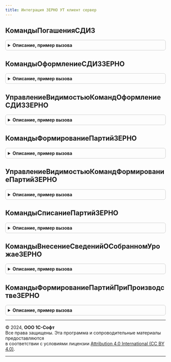 ```yaml
---
title: Интеграция ЗЕРНО УТ клиент сервер
---
```



## КомандыПогашенияСДИЗ
<details style="margin: 1em 0; padding: 0.5em; border: 1px solid #ccc; border-radius: 6px;">

<summary style="font-weight: bold; cursor: pointer;">Описание, пример вызова</summary>

```bsl

// Заполняет структуру команд для динамического формирования доступных для создания документов на основании.
//
// Параметры:
// 	Команды - Структура - Исходящий, структура команд динамически формируемых для создания документов на основании.
//
Процедура КомандыПогашенияСДИЗ(Команды) Экспорт
```

Пример вызова
```bsl
ИнтеграцияЗЕРНОУТКлиентСервер.КомандыПогашенияСДИЗ(Команды) 
```
</details>

## КомандыОформлениеСДИЗЗЕРНО
<details style="margin: 1em 0; padding: 0.5em; border: 1px solid #ccc; border-radius: 6px;">

<summary style="font-weight: bold; cursor: pointer;">Описание, пример вызова</summary>

```bsl

// Заполняет структуру команд для динамического формирования доступных для создания документов на основании.
//
// Параметры:
// 	Команды - Структура - Исходящий, структура команд динамически формируемых для создания документов на основании.
//
Процедура КомандыОформлениеСДИЗЗЕРНО(Команды) Экспорт
```

Пример вызова
```bsl
ИнтеграцияЗЕРНОУТКлиентСервер.КомандыОформлениеСДИЗЗЕРНО(Команды) 
```
</details>

## УправлениеВидимостьюКомандОформлениеСДИЗЗЕРНО
<details style="margin: 1em 0; padding: 0.5em; border: 1px solid #ccc; border-radius: 6px;">

<summary style="font-weight: bold; cursor: pointer;">Описание, пример вызова</summary>

```bsl

// Устанавливает видимость команд динамически формируемых для создания документов на основании.
//
// Параметры:
// 	Форма   - ФормаКлиентскогоПриложения - Форма на которой находятся вызова команд.
// 	Команды - Структура - структура команд динамически формируемых для создания документов на основании.
//
Процедура УправлениеВидимостьюКомандОформлениеСДИЗЗЕРНО(Форма, Команды) Экспорт
```

Пример вызова
```bsl
ИнтеграцияЗЕРНОУТКлиентСервер.УправлениеВидимостьюКомандОформлениеСДИЗЗЕРНО(Форма, Команды) 
```
</details>

## КомандыФормированиеПартийЗЕРНО
<details style="margin: 1em 0; padding: 0.5em; border: 1px solid #ccc; border-radius: 6px;">

<summary style="font-weight: bold; cursor: pointer;">Описание, пример вызова</summary>

```bsl

// Заполняет структуру команд для динамического формирования доступных для создания документов на основании.
//
// Параметры:
// 	Команды - Структура - Исходящий, структура команд динамически формируемых для создания документов на основании.
//
Процедура КомандыФормированиеПартийЗЕРНО(Команды) Экспорт
```

Пример вызова
```bsl
ИнтеграцияЗЕРНОУТКлиентСервер.КомандыФормированиеПартийЗЕРНО(Команды) 
```
</details>

## УправлениеВидимостьюКомандФормированиеПартийЗЕРНО
<details style="margin: 1em 0; padding: 0.5em; border: 1px solid #ccc; border-radius: 6px;">

<summary style="font-weight: bold; cursor: pointer;">Описание, пример вызова</summary>

```bsl

// Устанавливает видимость команд динамически формируемых для создания документов на основании.
//
// Параметры:
// 	Форма   - ФормаКлиентскогоПриложения - Форма на которой находятся вызова команд.
// 	Команды - Структура - структура команд динамически формируемых для создания документов на основании.
//
Процедура УправлениеВидимостьюКомандФормированиеПартийЗЕРНО(Форма, Команды) Экспорт
```

Пример вызова
```bsl
ИнтеграцияЗЕРНОУТКлиентСервер.УправлениеВидимостьюКомандФормированиеПартийЗЕРНО(Форма, Команды) 
```
</details>

## КомандыСписаниеПартийЗЕРНО
<details style="margin: 1em 0; padding: 0.5em; border: 1px solid #ccc; border-radius: 6px;">

<summary style="font-weight: bold; cursor: pointer;">Описание, пример вызова</summary>

```bsl

// Заполняет структуру команд для динамического формирования доступных для создания документов на основании.
//
// Параметры:
// 	Команды - Структура - Исходящий, структура команд динамически формируемых для создания документов на основании.
//
Процедура КомандыСписаниеПартийЗЕРНО(Команды) Экспорт
```

Пример вызова
```bsl
ИнтеграцияЗЕРНОУТКлиентСервер.КомандыСписаниеПартийЗЕРНО(Команды) 
```
</details>

## КомандыВнесениеСведенийОСобранномУрожаеЗЕРНО
<details style="margin: 1em 0; padding: 0.5em; border: 1px solid #ccc; border-radius: 6px;">

<summary style="font-weight: bold; cursor: pointer;">Описание, пример вызова</summary>

```bsl

// Заполняет структуру команд для динамического формирования доступных для создания документов на основании.
//
// Параметры:
// 	Команды - Структура - Исходящий, структура команд динамически формируемых для создания документов на основании.
//
Процедура КомандыВнесениеСведенийОСобранномУрожаеЗЕРНО(Команды) Экспорт
```

Пример вызова
```bsl
ИнтеграцияЗЕРНОУТКлиентСервер.КомандыВнесениеСведенийОСобранномУрожаеЗЕРНО(Команды) 
```
</details>

## КомандыФормированиеПартийПриПроизводствеЗЕРНО
<details style="margin: 1em 0; padding: 0.5em; border: 1px solid #ccc; border-radius: 6px;">

<summary style="font-weight: bold; cursor: pointer;">Описание, пример вызова</summary>

```bsl

// Заполняет структуру команд для динамического формирования доступных для создания документов на основании.
//
// Параметры:
// 	Команды - Структура - Исходящий, структура команд динамически формируемых для создания документов на основании.
//
Процедура КомандыФормированиеПартийПриПроизводствеЗЕРНО(Команды) Экспорт
```

Пример вызова
```bsl
ИнтеграцияЗЕРНОУТКлиентСервер.КомандыФормированиеПартийПриПроизводствеЗЕРНО(Команды) 
```
</details>

---

© 2024, **ООО 1С-Софт**  
Все права защищены. Эта программа и сопроводительные материалы предоставляются  
в соответствии с условиями лицензии [Attribution 4.0 International (CC BY 4.0)](https://creativecommons.org/licenses/by/4.0/legalcode).

---
